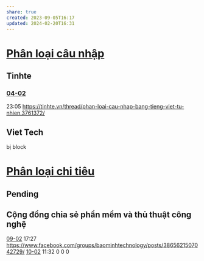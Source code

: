 ```yaml
---
share: true
created: 2023-09-05T16:17
updated: 2024-02-20T16:31
---
```

# [Phân loại câu nhập](Ph%C3%A2n%20lo%E1%BA%A1i%20c%C3%A2u%20nh%E1%BA%ADp.md)
## Tinhte
### [04-02](04-02.md)
23:05 https://tinhte.vn/thread/phan-loai-cau-nhap-bang-tieng-viet-tu-nhien.3761372/

## Viet Tech
bị block

# [Phân loại chi tiêu](Ph%C3%A2n%20lo%E1%BA%A1i%20chi%20ti%C3%AAu.md)
## Pending
## Cộng đồng chia sẻ phần mềm và thủ thuật công nghệ 
[09-02](09-02.md) 17:27 https://www.facebook.com/groups/baominhtechnology/posts/3865621507042729/
[10-02](10-02.md) 11:32 0 0 0 